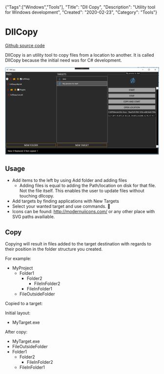 {"Tags":["Windows","Tools"], "Title": "Dll Copy", "Description": "Utility tool for Windows development", "Created": "2020-02-23", "Category": "Tools"}

# DllCopy

[Github source code](https://github.com/Illedan/DllCopy)

DllCopy is an utility tool to copy files from a location to another. It is called DllCopy because the initial need was for C# development.

![Layout](https://github.com/Illedan/DllCopy/blob/master/Capture.PNG "DllCopy")


## Usage

- Add items to the left by using Add folder and adding files
    - Adding files is equal to adding the Path/location on disk for that file. Not the file itself. This enables the user to update files without touching dllcopy.
- Add targets by finding applications with New Targets
- Select your wanted target and use commands. :rocket:
- Icons can be found: http://modernuiicons.com/ or any other place with SVG paths availiable.

## Copy

Copying will result in files added to the target destination with regards to their position in the folder structure you created.

For example:

- MyProject
    - Folder1
        - Folder2
            - FileInFolder2
        - FileInFolder1
    - FileOutsideFolder

Copied to a target:

Initial layout:
- MyTarget.exe


After copy:
- MyTarget.exe
- FileOutsideFolder
- Folder1
    - Folder2
        - FileInFolder2
    - FileInFolder1


